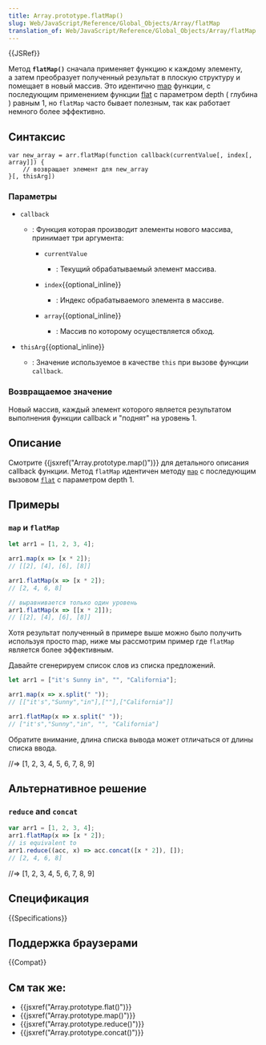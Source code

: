 ```yaml
---
title: Array.prototype.flatMap()
slug: Web/JavaScript/Reference/Global_Objects/Array/flatMap
translation_of: Web/JavaScript/Reference/Global_Objects/Array/flatMap
---
```


{{JSRef}}

Метод **`flatMap()`** сначала применяет функцию к каждому элементу, а затем преобразует полученный результат в плоскую структуру и помещает в новый массив. Это идентично [map](/ru/docs/Web/JavaScript/Reference/Global_Objects/Array/map) функции, с последующим применением функции [flat](/ru/docs/Web/JavaScript/Reference/Global_Objects/Array/flat) с параметром depth ( глубина ) равным 1, но `flatMap` часто бывает полезным, так как работает немного более эффективно.

## Синтаксис

```
var new_array = arr.flatMap(function callback(currentValue[, index[, array]]) {
    // возвращает элемент для new_array
}[, thisArg])
```

### Параметры

- `callback`

  - : Функция которая производит элементы нового массива, принимает три аргумента:

    - `currentValue`

      - : Текущий обрабатываемый элемент массива.

    - `index`{{optional_inline}}
      - : Индекс обрабатываемого элемента в массиве.
    - `array`{{optional_inline}}
      - : Массив по которому осуществляется обход.

- `thisArg`{{optional_inline}}
  - : Значение используемое в качестве `this` при вызове функции `callback`.

### Возвращаемое значение

Новый массив, каждый элемент которого является результатом выполнения функции callback и "поднят" на уровень 1.

## Описание

Смотрите {{jsxref("Array.prototype.map()")}} для детального описания callback функции. Метод `flatMap` идентичен методу [`map`](/en-US/docs/Web/JavaScript/Reference/Global_Objects/Array/map) с последующим вызовом [`flat`](/en-US/docs/Web/JavaScript/Reference/Global_Objects/Array/flat) с параметром depth 1.

## Примеры

### `map` и `flatMap`

```js
let arr1 = [1, 2, 3, 4];

arr1.map(x => [x * 2]);
// [[2], [4], [6], [8]]

arr1.flatMap(x => [x * 2]);
// [2, 4, 6, 8]

// выравнивается только один уровень
arr1.flatMap(x => [[x * 2]]);
// [[2], [4], [6], [8]]
```

Хотя результат полученный в примере выше можно было получить используя просто map, ниже мы рассмотрим пример где `flatMap` является более эффективным.

Давайте сгенерируем список слов из списка предложений.

```js
let arr1 = ["it's Sunny in", "", "California"];

arr1.map(x => x.split(" "));
// [["it's","Sunny","in"],[""],["California"]]

arr1.flatMap(x => x.split(" "));
// ["it's","Sunny","in", "", "California"]
```

Обратите внимание, длина списка вывода может отличаться от длины списка ввода.

//=> \[1, 2, 3, 4, 5, 6, 7, 8, 9]

## Альтернативное решение

### `reduce` and `concat`

```js
var arr1 = [1, 2, 3, 4];
arr1.flatMap(x => [x * 2]);
// is equivalent to
arr1.reduce((acc, x) => acc.concat([x * 2]), []);
// [2, 4, 6, 8]
```

//=> \[1, 2, 3, 4, 5, 6, 7, 8, 9]

## Спецификация

{{Specifications}}

## Поддержка браузерами

{{Compat}}

## См так же:

- {{jsxref("Array.prototype.flat()")}}
- {{jsxref("Array.prototype.map()")}}
- {{jsxref("Array.prototype.reduce()")}}
- {{jsxref("Array.prototype.concat()")}}
